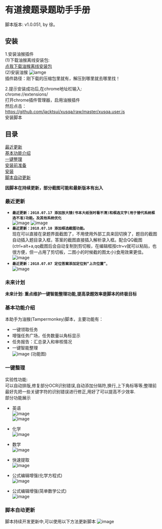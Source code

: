 # 有道搜题录题助手手册
脚本版本: v1.0.051, by 徐。<br>

## 安装

1.安装油猴插件  
(1)下载油猴离线安装包:  
[点我下载油猴离线安装包](http://pde64pw8u.bkt.clouddn.com/tm.zip)  
(2)安装油猴 
![iamge](./crxhelp.png)  
插件路径：刚下载的压缩包里就有，解压到哪里就去哪里找！  


2.提示安装成功后,在chrome地址栏输入:  
chrome://extensions/  
打开chrome插件管理器，启用油猴插件  
然后点击：  
https://github.com/jacktsui/xusqa/raw/master/xusqa.user.js  
安装脚本  



## 目录  
[最近更新](#最近更新)  
[基本功能介绍](#基本功能介绍)  
[一键整理](#一键整理)  
[安装前准备](#安装前准备)  
[安装](#安装)  
[脚本自动更新](#脚本自动更新)  

**因脚本在持续更新，部分截图可能和最新版本有出入**

### 最近更新
- **`最近更新：2018.07.17 添加放大镜(书本大纸张时看不清)和框选文字(用于替代系统框选不准)功能。及其他系统优化`**    
![image](./qinput.png)
![image](./glass.png)
- **`最近更新：2018.07.10 添加框选截图功能。`**  
现在可以直接在录题界面截图了，不用使用外部工具来回切换了，题目的截图自动插入题目录入框，答案的截图直接插入解析录入框。配合QQ截图(ctrl+alt+a,qq截图后会自动复制到剪切板，在编辑框按ctr+v就可以粘贴，也很方便，但一占用了剪切板，二图小的时候截的图太小)食用效果更佳。  
![image](./snap.png)
- **`最近更新：2018.07.07 定位答案添加定位到“上次位置”`**。  
![image](./locateanswer.png)

### 未来计划
**未来计划: 重点维护一键智能整理功能,提高录题效率是脚本的终极目标**

### 基本功能介绍
本助手为油猴(Tampermonkey)脚本，主要功能有：
- 一键领取任务
- 增强任务广场，任务数量以角标显示
- 任务报告：汇总录入和审核情况
- 一键智能整理  
![image](./feature.png)
(功能图)

### 一键整理
实验性功能:  
可以自动排版,修复部分OCR识别错误,自动添加分隔符,换行,上下角标等等;整理前最好先把一些关键字符的识别错误进行修正,用好了可以提高不少效率.  
部分功能展示
- 英语  
![image](./english1.gif)  
![image](./english2.gif)

- 化学  
![image](./chemistry1.gif)

- 数学  
![image](./math1.gif)

- 快速提取  
![image](./split1.gif)

- 公式编辑增强(化学方程式)  
![image](./kfe1.gif)


- 公式编辑增强(简单数学公式)  
![image](./kfe2.gif)

### 脚本自动更新

脚本持续开发更新中,可以使用以下方法更新脚本
![image](./update.png)